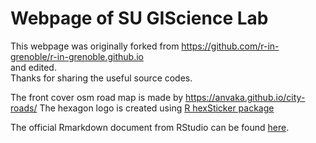 # Webpage of SU GIScience Lab
 
This webpage was originally forked from https://github.com/r-in-grenoble/r-in-grenoble.github.io  
and edited.  
Thanks for sharing the useful source codes.  
  
The front cover osm road map is made by https://anvaka.github.io/city-roads/
The hexagon logo is created using [R hexSticker package](https://cran.r-project.org/web/packages/hexSticker/index.html)

The official Rmarkdown document from RStudio can be found [here](http://rmarkdown.rstudio.com/rmarkdown_websites.html).
  
  
